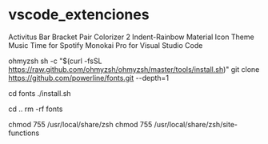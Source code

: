 # vscode_extenciones
Activitus Bar
Bracket Pair Colorizer 2
Indent-Rainbow
Material Icon Theme
Music Time for Spotify
Monokai Pro for Visual Studio Code


ohmyzsh
sh -c "$(curl -fsSL https://raw.github.com/ohmyzsh/ohmyzsh/master/tools/install.sh)"
git clone https://github.com/powerline/fonts.git --depth=1

cd fonts
./install.sh

cd ..
rm -rf fonts

chmod 755 /usr/local/share/zsh
chmod 755 /usr/local/share/zsh/site-functions
